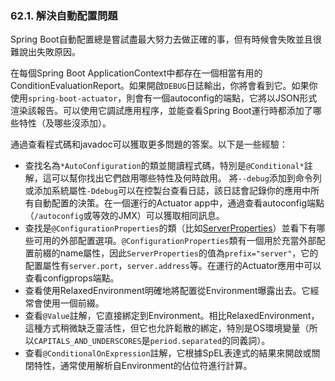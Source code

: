 ### 62.1. 解決自動配置問題

Spring Boot自動配置總是嘗試盡最大努力去做正確的事，但有時候會失敗並且很難說出失敗原因。

在每個Spring Boot ApplicationContext中都存在一個相當有用的ConditionEvaluationReport。如果開啟`DEBUG`日誌輸出，你將會看到它。如果你使用`spring-boot-actuator`，則會有一個autoconfig的端點，它將以JSON形式渲染該報告。可以使用它調試應用程序，並能查看Spring Boot運行時都添加了哪些特性（及哪些沒添加）。

通過查看程式碼和javadoc可以獲取更多問題的答案。以下是一些經驗：

* 查找名為`*AutoConfiguration`的類並閱讀程式碼，特別是`@Conditional*`註解，這可以幫你找出它們啟用哪些特性及何時啟用。
將`--debug`添加到命令列或添加系統屬性`-Ddebug`可以在控製台查看日誌，該日誌會記錄你的應用中所有自動配置的決策。在一個運行的Actuator app中，通過查看autoconfig端點（`/autoconfig`或等效的JMX）可以獲取相同訊息。
* 查找是`@ConfigurationProperties`的類（比如[ServerProperties](http://github.com/spring-projects/spring-boot/tree/master/spring-boot-autoconfigure/src/main/java/org/springframework/boot/autoconfigure/web/ServerProperties.java)）並看下有哪些可用的外部配置選項。`@ConfigurationProperties`類有一個用於充當外部配置前綴的name屬性，因此`ServerProperties`的值為`prefix="server"`，它的配置屬性有`server.port`，`server.address`等。在運行的Actuator應用中可以查看configprops端點。
* 查看使用RelaxedEnvironment明確地將配置從Environment曝露出去。它經常會使用一個前綴。
* 查看`@Value`註解，它直接綁定到Environment。相比RelaxedEnvironment，這種方式稍微缺乏靈活性，但它也允許鬆散的綁定，特別是OS環境變量（所以`CAPITALS_AND_UNDERSCORES`是`period.separated`的同義詞）。
* 查看`@ConditionalOnExpression`註解，它根據SpEL表達式的結果來開啟或關閉特性，通常使用解析自Environment的佔位符進行計算。

